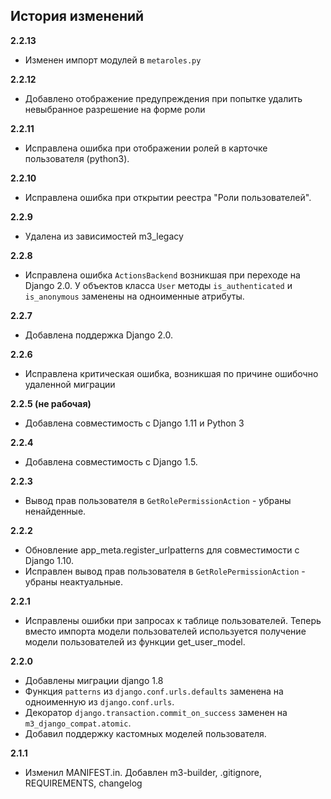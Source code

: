 ## История изменений
**2.2.13**
- Изменен импорт модулей в `metaroles.py`

**2.2.12**
- Добавлено отображение предупреждения при попытке удалить невыбранное разрешение на форме роли

**2.2.11**
- Исправлена ошибка при отображении ролей в карточке пользователя (python3).

**2.2.10**
- Исправлена ошибка при открытии реестра "Роли пользователей".

**2.2.9**
- Удалена из зависимостей m3_legacy

**2.2.8**
- Исправлена ошибка `ActionsBackend` возникшая при переходе на Django 2.0.
  У объектов класса `User` методы `is_authenticated` и `is_anonymous` заменены
  на одноименные атрибуты.

**2.2.7**
- Добавлена поддержка Django 2.0.

**2.2.6**
- Исправлена критическая ошибка, возникшая по причине ошибочно удаленной миграции

**2.2.5 (не рабочая)**
- Добавлена совместимость с Django 1.11 и Python 3

**2.2.4**
- Добавлена совместимость с Django 1.5.

**2.2.3**
- Вывод прав пользователя в `GetRolePermissionAction` - убраны
  ненайденные.

**2.2.2**
- Обновление app_meta.register_urlpatterns для совместимости с Django 1.10.
- Исправлен вывод прав пользователя в `GetRolePermissionAction` - убраны
  неактуальные.

**2.2.1**
- Исправлены ошибки при запросах к таблице пользователей. Теперь вместо
  импорта модели пользователей используется получение модели пользователей из
  функции get_user_model.

**2.2.0**
- Добавлены миграции django 1.8
- Функция ``patterns`` из ``django.conf.urls.defaults`` заменена на
  одноименную из ``django.conf.urls``.
- Декоратор ``django.transaction.commit_on_success`` заменен на
  ``m3_django_compat.atomic``.
- Добавил поддержку кастомных моделей пользователя.

**2.1.1**
- Изменил MANIFEST.in. Добавлен m3-builder, .gitignore, REQUIREMENTS, changelog

